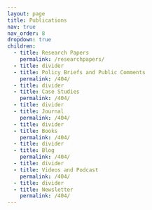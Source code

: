 ```yaml
---
layout: page
title: Publications
nav: true
nav_order: 8
dropdown: true
children:
  - title: Research Papers
    permalink: /researchpapers/
  - title: divider
  - title: Policy Briefs and Public Comments
    permalink: /404/
  - title: divider
  - title: Case Studies
    permalink: /404/
  - title: divider
  - title: Journal
    permalink: /404/
  - title: divider
  - title: Books
    permalink: /404/
  - title: divider
  - title: Blog
    permalink: /404/
  - title: divider
  - title: Videos and Podcast
    permalink: /404/
  - title: divider
  - title: Newsletter
    permalink: /404/
---
```

